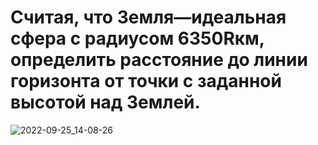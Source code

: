 # Считая, что Земля—идеальная сфера с радиусом 6350Rкм, определить расстояние до линии горизонта от точки с заданной высотой над Землей.
![2022-09-25_14-08-26](https://user-images.githubusercontent.com/113889007/194941408-8b59030b-8914-493c-a6d3-86975ebfb960.png)
